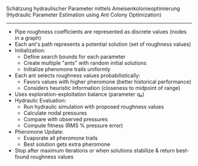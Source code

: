 Schätzung hydraulischer Parameter mittels Ameisenkolonieoptimierung (Hydraulic Parameter Estimation using Ant Colony Optimization)

---

* Pipe roughness coefficients are represented as discrete values (nodes in a graph)
* Each ant's path represents a potential solution (set of roughness values)
* Initialization:
  * Define search bounds for each parameter
  * Create multiple "ants" with random initial solutions
  * Initialize pheromone trails uniformly
* Each ant selects roughness values probabilistically:
  * Favors values with higher pheromone (better historical performance)
  * Considers heuristic information (closeness to midpoint of range)
* Uses exploration-exploitation balance (parameter q₀)
* Hydraulic Evaluation:
  * Run hydraulic simulation with proposed roughness values
  * Calculate nodal pressures
  * Compare with observed pressures
  * Compute fitness (RMS % pressure error)
* Pheromone Update:
  * Evaporate all pheromone trails
  * Best solution gets extra pheromone
* Stop after maximum iterations or when solutions stabilize & return best-found roughness values
